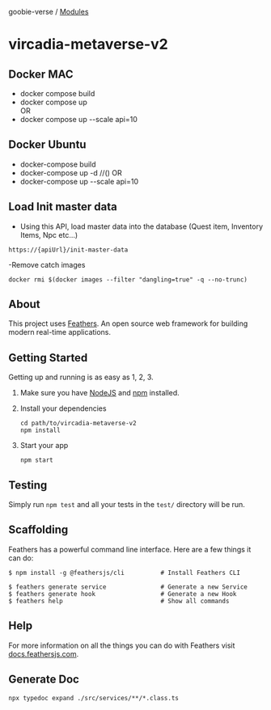 goobie-verse / [Modules](modules.md)

# vircadia-metaverse-v2

## Docker MAC
- docker compose build  
- docker compose up  
        OR
- docker compose up --scale api=10

## Docker Ubuntu
- docker-compose build
- docker-compose up -d //()
        OR
- docker-compose up  --scale api=10

## Load Init master data
- Using this API, load master data into the database (Quest item, Inventory Items, Npc etc...)
```
https://{apiUrl}/init-master-data

```
-Remove catch images
```
docker rmi $(docker images --filter "dangling=true" -q --no-trunc)
```

## About

This project uses [Feathers](http://feathersjs.com). An open source web framework for building modern real-time applications.

## Getting Started

Getting up and running is as easy as 1, 2, 3.

1. Make sure you have [NodeJS](https://nodejs.org/) and [npm](https://www.npmjs.com/) installed.
2. Install your dependencies

    ```
    cd path/to/vircadia-metaverse-v2
    npm install
    ```

3. Start your app

    ```
    npm start
    ```

## Testing

Simply run `npm test` and all your tests in the `test/` directory will be run.

## Scaffolding

Feathers has a powerful command line interface. Here are a few things it can do:

```
$ npm install -g @feathersjs/cli          # Install Feathers CLI

$ feathers generate service               # Generate a new Service
$ feathers generate hook                  # Generate a new Hook
$ feathers help                           # Show all commands
```

## Help

For more information on all the things you can do with Feathers visit [docs.feathersjs.com](http://docs.feathersjs.com).

## Generate Doc
```
npx typedoc expand ./src/services/**/*.class.ts  
```
